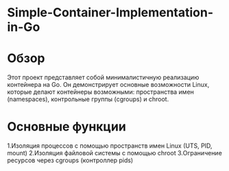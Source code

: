# Simple-Container-Implementation-in-Go
# Обзор
Этот проект представляет собой минималистичную реализацию контейнера на Go. Он демонстрирует основные возможности Linux, которые делают контейнеры возможными: пространства имен (namespaces), контрольные группы (cgroups) и chroot.
# Основные функции
1.Изоляция процессов с помощью пространств имен Linux (UTS, PID, mount)
2.Изоляция файловой системы с помощью chroot
3.Ограничение ресурсов через cgroups (контроллер pids)
